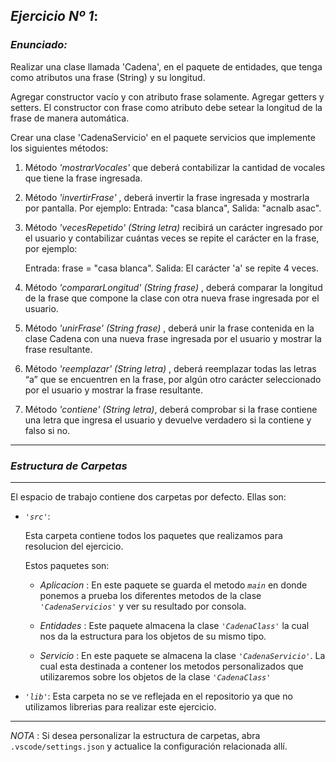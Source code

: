 ## ***Ejercicio Nº 1***:

### *Enunciado:*
<p> 
Realizar una clase llamada 'Cadena', en el paquete de entidades, que tenga como atributos una frase (String) y su longitud. 

Agregar constructor vacío y con atributo frase solamente. Agregar getters y setters. El constructor con frase como atributo debe setear la longitud de la frase de manera automática. 

Crear una clase 'CadenaServicio' en el paquete servicios que implemente los siguientes métodos:
</p>

1. Método *'mostrarVocales'* que deberá contabilizar la cantidad de vocales que tiene la frase ingresada.

2. Método *'invertirFrase'* , deberá invertir la frase ingresada y mostrarla por pantalla. Por ejemplo: Entrada: "casa blanca", Salida: "acnalb asac".

3. Método *'vecesRepetido' (String letra)* recibirá un carácter ingresado por el usuario y contabilizar cuántas veces se repite el carácter en la frase, por ejemplo:

    Entrada: frase = "casa blanca". Salida: El carácter 'a' se repite 4 veces.

4. Método *'compararLongitud' (String frase)* , deberá comparar la longitud de la frase que compone la clase con otra nueva frase ingresada por el usuario.

5. Método *'unirFrase' (String frase)* , deberá unir la frase contenida en la clase Cadena con una nueva frase ingresada por el usuario y mostrar la frase resultante.

6. Método *'reemplazar' (String letra)* , deberá reemplazar todas las letras “a” que se encuentren en la frase, por algún otro carácter seleccionado por el usuario y mostrar la frase resultante.

7. Método *'contiene' (String letra)*, deberá comprobar si la frase contiene una letra que ingresa el usuario y devuelve verdadero si la contiene y falso si no.

---
### ***Estructura de Carpetas***
---
El espacio de trabajo contiene dos carpetas por defecto.
Ellas son:

+ *`'src'`*:
    <p>Esta carpeta contiene todos los paquetes que realizamos para resolucion del ejercicio.</p>

    Estos paquetes son:
    + *Aplicacion* : En este paquete se guarda el metodo *`main`* en donde ponemos a prueba los diferentes metodos de la clase *`'CadenaServicios'`* y ver su resultado por consola.

    + *Entidades* : Este paquete almacena la clase *`'CadenaClass'`* la cual nos da la estructura para los objetos de su mismo tipo.

    + *Servicio* : En este paquete se almacena la clase *`'CadenaServicio'`*. La cual esta destinada a contener los metodos personalizados que utilizaremos sobre los objetos de la clase *`'CadenaClass'`*

+ *`'lib'`*: Esta carpeta no se ve reflejada en el repositorio ya que no utilizamos librerias para realizar este ejercicio.

---

*NOTA* : Si desea personalizar la estructura de carpetas, abra `.vscode/settings.json` y actualice la configuración relacionada allí.
